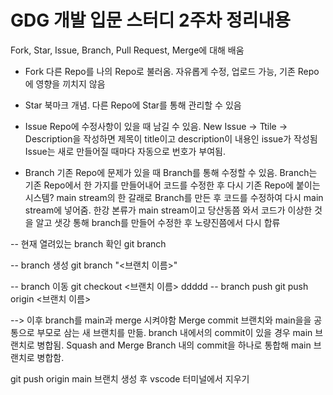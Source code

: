 GDG 개발 입문 스터디 2주차 정리내용
=========================================
Fork, Star, Issue, Branch, Pull Request, Merge에 대해 배움

- Fork
다른 Repo를 나의 Repo로 불러옴. 자유롭게 수정, 업로드 가능, 기존 Repo에 영향을 끼치지 않음

- Star
북마크 개념. 다른 Repo에 Star를 통해 관리할 수 있음

- Issue
Repo에 수정사항이 있을 때 남길 수 있음.
New Issue -> Ttile -> Description을 작성하면 제목이 title이고 description이 내용인 issue가 작성됨
Issue는 새로 만들어질 때마다 자동으로 번호가 부여됨.

- Branch
기존 Repo에 문제가 있을 때 Branch를 통해 수정할 수 있음.
Branch는 기존 Repo에서 한 가지를 만들어내어 코드를 수정한 후 다시 기존 Repo에 붙이는 시스템?
main stream의 한 갈래로 Branch를 만든 후 코드를 수정하여 다시 main stream에 넣어줌.
한강 본류가 main stream이고 당산동쯤 와서 코드가 이상한 것을 알고 샛강 통해 branch를 만들어 수정한 후 노량진쯤에서 다시 합류

-- 현재 열려있는 branch 확인
git branch

-- branch 생성
git branch "<브랜치 이름>"

-- branch 이동
git checkout <브랜치 이름>
ddddd
-- branch push
git push origin <브랜치 이름>

--> 이후 branch를 main과 merge 시켜야함
Merge commit
브랜치와 main을을 공통으로 부모로 삼는 새 브랜치를 만듦.
branch 내에서의 commit이 있을 경우 main 브랜치로 병합됨.
Squash and Merge
Branch 내의 commit을 하나로 통합해 main 브랜치로 병합함.

git push origin main
브랜치 생성 후 vscode 터미널에서 지우기